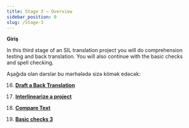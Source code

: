 ```yaml
---
title: Stage 3 – Overview
sidebar_position: 0
slug: /Stage-3
---
```




**Giriş**


In this third stage of an SIL translation project you will do comprehension testing and back translation. You will also continue with the basic checks and spell checking.


Aşağıda olan dərslər bu mərhələdə sizə kömək edəcək:


 16.  [**Draft a Back Translation**](/16.BT1)


 17.  [**Interlinearize a project**](/17.BT2)


 18.  [**Compare Text**](/18.CT)


 19.  [**Basic checks 3**](/19.BC3)

